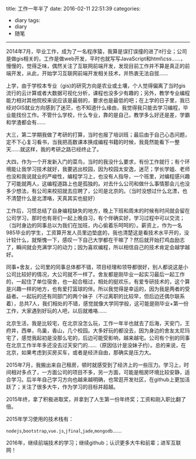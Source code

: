 title: 工作一年半了
date: 2016-02-11 22:51:39
categories:
- diary
tags:
- diary
- 随笔
---

2014年7月，毕业工作，成为了一名程序猿，我算是误打误撞的进了it行业；公司是做gis相关的，工作是做web开发，平时也就写写JavaScript和html\css……，慢慢的，觉得乏味，偶然关注了互联网前端开发，发现目前工作并不算是真正的前端开发，从此，开始学习互联网前端开发相关技术，并热衷无法自拔……

<!-- more -->
上学，由于学校本专业（gis)的研究方向是农业或土壤，个人觉得偏离了当时gis流行的云计算或者大数据可视化分析，课程也没多少有趣的；另外，教学专业编程能力相对其他院校来说应该是最弱的，要求也是最低的吧；在上学的日子里，我已经对GIS就业方向感到了迷茫，也不知道什么缘由，我觉得我只能去学习编程，毕业能找份工作。不管什么学校，什么专业，靠的是自己，教学多么好还是差，学霸和学渣都会有……

大三，第二学期我做了考研的打算，当时也报了培训班；最后由于自己心态问题，定不下心复习看书，当我把高数课本换成编程书籍的时候，我竟然能看下一整天……就这样，我的考研之路已经终止了。

大四，作为一个开发新入门的菜鸟，当时的我没什么要求，有份工作就行；有个环境能让我学习技术就好，我要逃出校园，因为校园太安逸，迷茫；学长学姐、老师也没和我说就业的严峻性，编程学习上，也没有人指导，一个班里，对编程感兴趣了可能就两人，这编程道路上也是孤独的。对去什么公司和做什么事情那会儿也没多少想法，有公司来校招就去应聘了，公司是北京的。（当时没想过什么北漂，也不清楚什么是北漂咯，天真其实也挺好）

工作后，习惯总结了自身编程缺失的地方，晚上下班和周末的时候有时间就会留在公司学习，那时也有哥们一起上晚自习，有个伴确实好，学习过程中可以交流；（当时身边的同事总以为我们在加班，内心偷着乐呵呵的）。薪资上，作为一名985毕业的学生，工资算开发人员里边垫底的，我也清楚这是看技术水平开的，没计较什么，就惭愧一下，感叹一下自己大学都在干嘛了？然后就开始打鸡血励志了，瞬间就会充满学习的动力；因为喜欢编程，所以相信自己的技术肯定会越学越好。

同事+舍友，公司里的同事总体都不错，项目经理和领导都很好，别人都说这是小公司比较好的情况，大公司就不一样了。舍友都是刚毕业一起实习最后一起工作的，一起住了单位宿舍，也一起合租过，相处的挺欢乐，有爱专研技术的，这个算是兴趣一样的地方，也有爱打篮球的伴。所以我觉得是幸运的，因为我是两者的受益者。一起玩的还有同部门的两个妹子（不过离职的比较早，但后边还偶尔联系着），总共7人，我们相处的不错，感觉就像大学同学般，这可能是刚毕业+第一份工作，大家遇到好玩的人吧，以后就难咯……

北京生活，我是比较宅，在北京没怎么玩，工作一年半也就去了后海，天安门，王府井，西单，鸟巢，香山，几个校园。大多好玩的都没去，因为身边的舍友太尼玛宅了，感觉我起初是没那么宅的，后边可能受影响，越来越宅。公司有个别的同事在北京工作半年多还没去过天安门的……（原因估计是没妹子约）。总的来说，在北京，如果考虑到买房买车，或者是经济自由，那确实是压力大。

2015年7月，我搬出来自己租房，顿时就感受到了经济上的一些压力。学习上，时间相对多点了，一方面公司的项目不多，另一方面，可能是租房环境比较安静，适合学习。后半年自己学习方向也越来越明确，也常逛开发社区，在github上更加活跃了；关注了很多大牛，作为学习的目标并超越。

2015年终，拿了积极进取奖，并拿到了人生第一份年终奖；工资和刚入职比翻了倍。

2015年学习使用的技术栈有：

`nodejs`,`bootstrap`,`vue.js`,`jfinal`,`jade`,`mongodb`……

2016年，继续前端技术的学习；继续github；认识更多大牛和前辈；进军互联网！